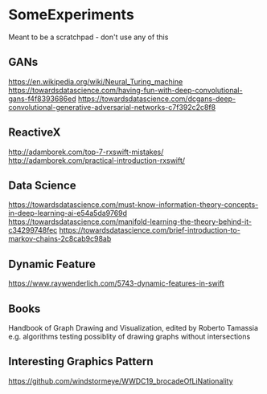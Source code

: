 # SomeExperiments
Meant to be a scratchpad - don't use any of this

## GANs
https://en.wikipedia.org/wiki/Neural_Turing_machine
https://towardsdatascience.com/having-fun-with-deep-convolutional-gans-f4f8393686ed
https://towardsdatascience.com/dcgans-deep-convolutional-generative-adversarial-networks-c7f392c2c8f8

## ReactiveX
http://adamborek.com/top-7-rxswift-mistakes/
http://adamborek.com/practical-introduction-rxswift/

## Data Science
https://towardsdatascience.com/must-know-information-theory-concepts-in-deep-learning-ai-e54a5da9769d
https://towardsdatascience.com/manifold-learning-the-theory-behind-it-c34299748fec
https://towardsdatascience.com/brief-introduction-to-markov-chains-2c8cab9c98ab

## Dynamic Feature
https://www.raywenderlich.com/5743-dynamic-features-in-swift

## Books
Handbook of Graph Drawing and Visualization, edited by Roberto Tamassia
e.g. algorithms testing possiblity of drawing graphs without intersections

## Interesting Graphics Pattern
https://github.com/windstormeye/WWDC19_brocadeOfLiNationality
